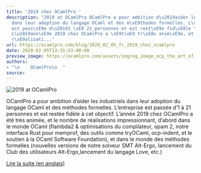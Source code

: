 ```yaml
---
title: '2019 chez OCamlPro '
description: "2019 at OCamlPro OCamlPro a pour ambition d\u2019aider les industriels
  dans leur adoption du langage OCaml et des m\xE9thodes formelles. L\u2019entreprise
  est pass\xE9e d\u20191 \xE0 21 personnes et est rest\xE9e fid\xE8le \xE0 cet objectif.
  L\u2019ann\xE9e 2019 chez OCamlPro a \xE9t\xE9 tr\xE8s anim\xE9e, et le nombre de
  r\xE9alisati..."
url: https://ocamlpro.com/blog/2020_02_05_fr_2019_chez_ocamlpro
date: 2020-02-05T13:31:53-00:00
preview_image: https://ocamlpro.com/assets/img/og_image_ocp_the_art_of_prog.png
authors:
- "\n    OCamlPro\n  "
source:
---
```


<p><img src="https://ocamlpro.com/blog/assets/img/logo_ocp_2019.png" alt="2019 at OCamlPro"></p>
<p>OCamlPro a pour ambition d’aider les industriels dans leur adoption du langage OCaml et des méthodes formelles. L’entreprise est passée d’1 à 21 personnes et est restée fidèle à cet objectif. L’année 2019 chez OCamlPro a été très animée, et le nombre de réalisations impressionnant,
d’abord dans le monde OCaml (flambda2 &amp; optimisations du compilateur, opam 2, notre interface Rust pour memprof, des outils comme
tryOCaml, ocp-indent, et le soutien à la OCaml Software Foundation), et dans le monde des méthodes formelles (nouvelles versions de notre
solveur SMT Alt-Ergo, lancement du Club des utilisateurs Alt-Ergo,lancement du langage Love, etc.)</p>
<p><a href="https://ocamlpro.com/2020/02/04/2019-at-ocamlpro/">Lire la suite (en anglais)</a></p>

